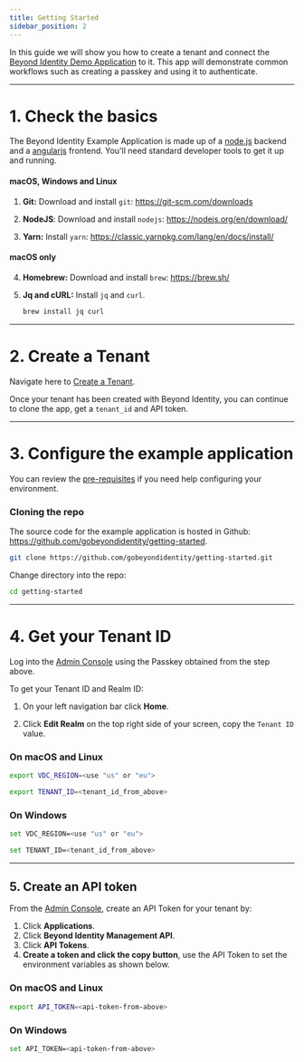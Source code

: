 ```yaml
---
title: Getting Started
sidebar_position: 2
---
```


In this guide we will show you how to create a tenant and connect the [Beyond Identity Demo Application](https://github.com/gobeyondidentity/getting-started) to it. This app will demonstrate common workflows such as creating a passkey and using it to authenticate.

--- 

# 1. Check the basics

The Beyond Identity Example Application is made up of a [node.js](https://nodejs.org) backend and a [angularjs](https://angular.io/) frontend. You'll need standard developer tools to get it up and running.

#### **macOS, Windows and Linux**

1. **Git:** Download and install `git`: https://git-scm.com/downloads

2. **NodeJS**: Download and install `nodejs`: https://nodejs.org/en/download/

3. **Yarn:** Install `yarn`: https://classic.yarnpkg.com/lang/en/docs/install/

#### **macOS only**

4. **Homebrew:** Download and install `brew`: https://brew.sh/

5. **Jq and cURL:** Install `jq` and `curl`. 
    ``` bash
    brew install jq curl
    ```

--- 

# 2. Create a Tenant

Navigate here to [Create a Tenant](https://www.beyondidentity.com/developers/signup).

Once your tenant has been created with Beyond Identity, you can continue to clone the app, get a `tenant_id` and API token.

---

# 3. Configure the example application

You can review the [pre-requisites](#pre-requisites) if you need help configuring your environment. 

### Cloning the repo

The source code for the example application is hosted in Github: https://github.com/gobeyondidentity/getting-started.

```bash
git clone https://github.com/gobeyondidentity/getting-started.git
```

Change directory into the repo: 

```bash
cd getting-started
```

--- 

# 4. Get your Tenant ID
Log into the [Admin Console](https://console-us.beyondidentity.com) using the Passkey obtained from the step above. 

To get your Tenant ID and Realm ID: 

1. On your left navigation bar click **Home**. 

2. Click **Edit Realm** on the top right side of your screen, copy the `Tenant ID` value. 

### **On macOS and Linux**

```bash
export VDC_REGION=<use "us" or "eu">
```

```bash
export TENANT_ID=<tenant_id_from_above>
```

### **On Windows**
```bash
set VDC_REGION=<use "us" or "eu">
```

```bash
set TENANT_ID=<tenant_id_from_above>
```
--- 
## 5. Create an API token

From the [Admin Console](https://console-us.beyondidentity.com), create an API Token for your tenant by: 

1. Click **Applications**.
2. Click **Beyond Identity Management API**.
3. Click **API Tokens**.
4. **Create a token and click the copy button**, use the API Token to set the environment variables as shown below. 

### **On macOS and Linux**

```bash
export API_TOKEN=<api-token-from-above>
```

### **On Windows**
```bash
set API_TOKEN=<api-token-from-above>
```




